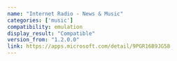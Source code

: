 ```yaml
---
name: "Internet Radio - News & Music"
categories: ['music']
compatibility: emulation
display_result: "Compatible"
version_from: "1.2.0.0"
link: https://apps.microsoft.com/detail/9PGR16B9JG58
---
```

